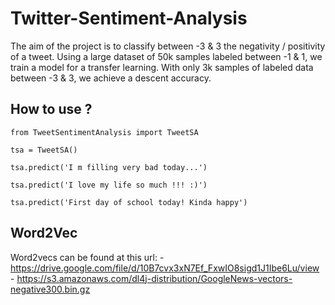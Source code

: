 # Twitter-Sentiment-Analysis

The aim of the project is to classify between -3 & 3 the negativity / positivity of a tweet. Using a large dataset of 50k samples labeled between -1 & 1, we train a model for a transfer learning. With only 3k samples of labeled data between -3 & 3, we achieve a descent accuracy.


## How to use ?

```python3
from TweetSentimentAnalysis import TweetSA

tsa = TweetSA()

tsa.predict('I m filling very bad today...')

tsa.predict('I love my life so much !!! :)')

tsa.predict('First day of school today! Kinda happy')
```

## Word2Vec

Word2vecs can be found at this url:
	- https://drive.google.com/file/d/10B7cvx3xN7Ef_FxwIO8sigd1J1Ibe6Lu/view
	- https://s3.amazonaws.com/dl4j-distribution/GoogleNews-vectors-negative300.bin.gz
